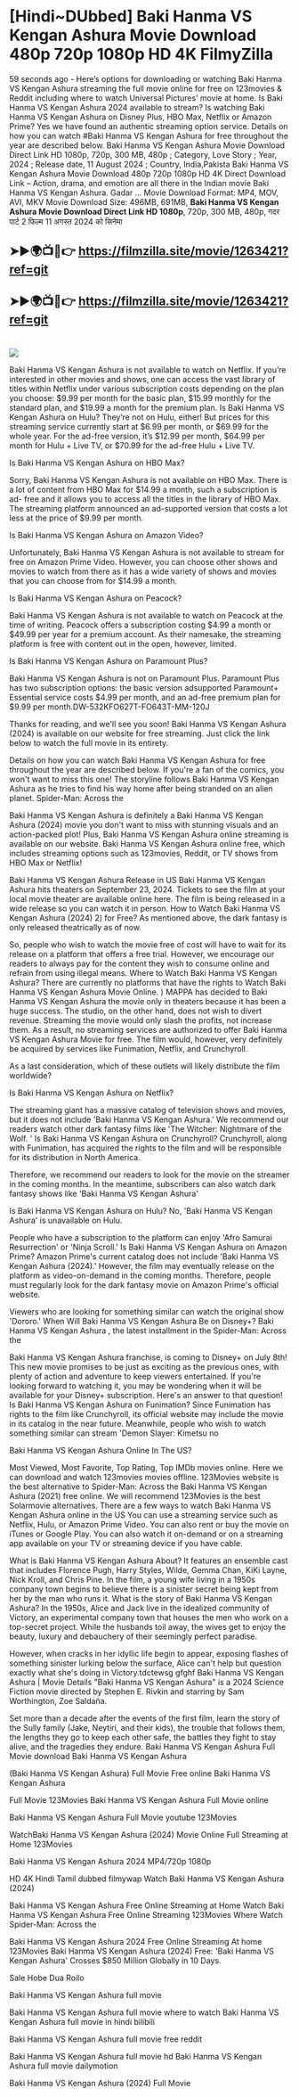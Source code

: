 # [Hindi~DUbbed] Baki Hanma VS Kengan Ashura Movie Download 480p 720p 1080p HD 4K FilmyZilla


59 seconds ago - Here’s options for downloading or watching Baki Hanma VS Kengan Ashura streaming the full movie online for free on 123movies & Reddit including where to watch Universal Pictures’ movie at home. Is Baki Hanma VS Kengan Ashura 2024 available to stream? Is watching Baki Hanma VS Kengan Ashura on Disney Plus, HBO Max, Netflix or Amazon Prime? Yes we have found an authentic streaming option service. Details on how you can watch #Baki Hanma VS Kengan Ashura for free throughout the year are described below. Baki Hanma VS Kengan Ashura Movie Download Direct Link HD 1080p, 720p, 300 MB, 480p ; Category, Love Story ; Year, 2024 ; Release date, 11 August 2024 ; Country, India,Pakista Baki Hanma VS Kengan Ashura Movie Download 480p 720p 1080p HD 4K Direct Download Link – Action, drama, and emotion are all there in the Indian movie Baki Hanma VS Kengan Ashura. Gadar ...
Movie Download Format: MP4, MOV, AVI, MKV
Movie Download Size: 496MB, 691MB, **Baki Hanma VS Kengan Ashura Movie Download Direct Link HD 1080p**, 720p, 300 MB, 480p, गदर पार्ट 2 फिल्म 11 अगस्त 2024 को सिनेमा

## ➤►🌍📺📱👉   https://filmzilla.site/movie/1263421?ref=git

## ➤►🌍📺📱👉   https://filmzilla.site/movie/1263421?ref=git

#

<img src="https://image.tmdb.org/t/p/w780//kti9ufHhCKaOLjg2to4RKfrlkmh.jpg" />

Baki Hanma VS Kengan Ashura is not available to watch on Netflix. If you’re interested in other movies and shows, one can access the vast library of titles within Netflix under various subscription costs depending on the plan you choose: $9.99 per month for the basic plan, $15.99 monthly for the standard plan, and $19.99 a month for the premium plan. Is Baki Hanma VS Kengan Ashura on Hulu? They’re not on Hulu, either! But prices for this streaming service currently start at $6.99 per month, or $69.99 for the whole year. For the ad-free version, it’s $12.99 per month, $64.99 per month for Hulu + Live TV, or $70.99 for the ad-free Hulu + Live TV.

Is Baki Hanma VS Kengan Ashura on HBO Max?

Sorry, Baki Hanma VS Kengan Ashura is not available on HBO Max. There is a lot of content from HBO Max for $14.99 a month, such a subscription is ad- free and it allows you to access all the titles in the library of HBO Max. The streaming platform announced an ad-supported version that costs a lot less at the price of $9.99 per month.

Is Baki Hanma VS Kengan Ashura on Amazon Video?

Unfortunately, Baki Hanma VS Kengan Ashura is not available to stream for free on Amazon Prime Video. However, you can choose other shows and movies to watch from there as it has a wide variety of shows and movies that you can choose from for $14.99 a month.

Is Baki Hanma VS Kengan Ashura on Peacock?

Baki Hanma VS Kengan Ashura is not available to watch on Peacock at the time of writing. Peacock offers a subscription costing $4.99 a month or $49.99 per year for a premium account. As their namesake, the streaming platform is free with content out in the open, however, limited.

Is Baki Hanma VS Kengan Ashura on Paramount Plus?

Baki Hanma VS Kengan Ashura is not on Paramount Plus. Paramount Plus has two subscription options: the basic version adsupported Paramount+ Essential service costs $4.99 per month, and an ad-free premium plan for $9.99 per month.DW-532KFO627T-FO643T-MM-120J

Thanks for reading, and we'll see you soon! Baki Hanma VS Kengan Ashura (2024) is available on our website for free streaming. Just click the link below to watch the full movie in its entirety.

Details on how you can watch Baki Hanma VS Kengan Ashura for free throughout the year are described below. If you're a fan of the comics, you won't want to miss this one! The storyline follows Baki Hanma VS Kengan Ashura as he tries to find his way home after being stranded on an alien planet. Spider-Man: Across the

Baki Hanma VS Kengan Ashura is definitely a Baki Hanma VS Kengan Ashura (2024) movie you don't want to miss with stunning visuals and an action-packed plot! Plus, Baki Hanma VS Kengan Ashura online streaming is available on our website. Baki Hanma VS Kengan Ashura online free, which includes streaming options such as 123movies, Reddit, or TV shows from HBO Max or Netflix!

Baki Hanma VS Kengan Ashura Release in US Baki Hanma VS Kengan Ashura hits theaters on September 23, 2024. Tickets to see the film at your local movie theater are available online here. The film is being released in a wide release so you can watch it in person. How to Watch Baki Hanma VS Kengan Ashura (2024) 2) for Free? As mentioned above, the dark fantasy is only released theatrically as of now.

So, people who wish to watch the movie free of cost will have to wait for its release on a platform that offers a free trial. However, we encourage our readers to always pay for the content they wish to consume online and refrain from using illegal means. Where to Watch Baki Hanma VS Kengan Ashura? There are currently no platforms that have the rights to Watch Baki Hanma VS Kengan Ashura Movie Online. ) MAPPA has decided to Baki Hanma VS Kengan Ashura the movie only in theaters because it has been a huge success. The studio, on the other hand, does not wish to divert revenue. Streaming the movie would only slash the profits, not increase them. As a result, no streaming services are authorized to offer Baki Hanma VS Kengan Ashura Movie for free. The film would, however, very definitely be acquired by services like Funimation, Netflix, and Crunchyroll.

As a last consideration, which of these outlets will likely distribute the film worldwide?

Is Baki Hanma VS Kengan Ashura on Netflix?

The streaming giant has a massive catalog of television shows and movies, but it does not include 'Baki Hanma VS Kengan Ashura.' We recommend our readers watch other dark fantasy films like 'The Witcher: Nightmare of the Wolf. ' Is Baki Hanma VS Kengan Ashura on Crunchyroll? Crunchyroll, along with Funimation, has acquired the rights to the film and will be responsible for its distribution in North America.

Therefore, we recommend our readers to look for the movie on the streamer in the coming months. In the meantime, subscribers can also watch dark fantasy shows like 'Baki Hanma VS Kengan Ashura'

Is Baki Hanma VS Kengan Ashura on Hulu? No, 'Baki Hanma VS Kengan Ashura' is unavailable on Hulu.

People who have a subscription to the platform can enjoy 'Afro Samurai Resurrection' or 'Ninja Scroll.' Is Baki Hanma VS Kengan Ashura on Amazon Prime? Amazon Prime's current catalog does not include 'Baki Hanma VS Kengan Ashura (2024).' However, the film may eventually release on the platform as video-on-demand in the coming months. Therefore, people must regularly look for the dark fantasy movie on Amazon Prime's official website.

Viewers who are looking for something similar can watch the original show 'Dororo.' When Will Baki Hanma VS Kengan Ashura Be on Disney+? Baki Hanma VS Kengan Ashura , the latest installment in the Spider-Man: Across the

Baki Hanma VS Kengan Ashura franchise, is coming to Disney+ on July 8th! This new movie promises to be just as exciting as the previous ones, with plenty of action and adventure to keep viewers entertained. If you're looking forward to watching it, you may be wondering when it will be available for your Disney+ subscription. Here's an answer to that question! Is Baki Hanma VS Kengan Ashura on Funimation? Since Funimation has rights to the film like Crunchyroll, its official website may include the movie in its catalog in the near future. Meanwhile, people who wish to watch something similar can stream 'Demon Slayer: Kimetsu no

Baki Hanma VS Kengan Ashura Online In The US?

Most Viewed, Most Favorite, Top Rating, Top IMDb movies online. Here we can download and watch 123movies movies offline. 123Movies website is the best alternative to Spider-Man: Across the Baki Hanma VS Kengan Ashura (2021) free online. We will recommend 123Movies is the best Solarmovie alternatives. There are a few ways to watch Baki Hanma VS Kengan Ashura online in the US You can use a streaming service such as Netflix, Hulu, or Amazon Prime Video. You can also rent or buy the movie on iTunes or Google Play. You can also watch it on-demand or on a streaming app available on your TV or streaming device if you have cable.

What is Baki Hanma VS Kengan Ashura About? It features an ensemble cast that includes Florence Pugh, Harry Styles, Wilde, Gemma Chan, KiKi Layne, Nick Kroll, and Chris Pine. In the film, a young wife living in a 1950s company town begins to believe there is a sinister secret being kept from her by the man who runs it. What is the story of Baki Hanma VS Kengan Ashura? In the 1950s, Alice and Jack live in the idealized community of Victory, an experimental company town that houses the men who work on a top-secret project. While the husbands toil away, the wives get to enjoy the beauty, luxury and debauchery of their seemingly perfect paradise.

However, when cracks in her idyllic life begin to appear, exposing flashes of something sinister lurking below the surface, Alice can't help but question exactly what she's doing in Victory.tdctewsg gfghf Baki Hanma VS Kengan Ashura | Movie Details "Baki Hanma VS Kengan Ashura" is a 2024 Science Fiction movie directed by Stephen E. Rivkin and starring by Sam Worthington, Zoe Saldaña.

Set more than a decade after the events of the first film, learn the story of the Sully family (Jake, Neytiri, and their kids), the trouble that follows them, the lengths they go to keep each other safe, the battles they fight to stay alive, and the tragedies they endure. Baki Hanma VS Kengan Ashura Full Movie download Baki Hanma VS Kengan Ashura

(Baki Hanma VS Kengan Ashura) Full Movie Free online Baki Hanma VS Kengan Ashura

Full Movie 123Movies Baki Hanma VS Kengan Ashura Full Movie online

Baki Hanma VS Kengan Ashura Full Movie youtube 123Movies

WatchBaki Hanma VS Kengan Ashura (2024) Movie Online Full Streaming at Home 123Movies

Baki Hanma VS Kengan Ashura 2024 MP4/720p 1080p

HD 4K Hindi Tamil dubbed filmywap Watch Baki Hanma VS Kengan Ashura (2024)

Baki Hanma VS Kengan Ashura Free Online Streaming at Home Watch Baki Hanma VS Kengan Ashura Free Online Streaming 123Movies Where Watch Spider-Man: Across the

Baki Hanma VS Kengan Ashura 2024 Free Online Streaming At home 123Movies Baki Hanma VS Kengan Ashura (2024) Free: 'Baki Hanma VS Kengan Ashura' Crosses $850 Million Globally in 10 Days.

Sale Hobe Dua Roilo

Baki Hanma VS Kengan Ashura full movie

Baki Hanma VS Kengan Ashura full movie where to watch Baki Hanma VS Kengan Ashura full movie in hindi bilibili

Baki Hanma VS Kengan Ashura full movie free reddit

Baki Hanma VS Kengan Ashura full movie hd Baki Hanma VS Kengan Ashura full movie dailymotion

Baki Hanma VS Kengan Ashura (2024) Full Movie